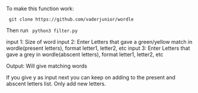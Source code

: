 To make this function work:

``` git clone https://github.com/vaderjunior/wordle```

Then run ``` python3 filter.py```

input 1: Size of word
input 2: Enter Letters that gave a green/yellow match in wordle(present letters), format letter1, letter2, etc
input 3: Enter Letters that gave a grey in wordle(abscent letters), format letter1, letter2, etc

Output: Will give matching words

If you give y as input next you can keep on adding to the present and abscent letters list. Only add new letters.